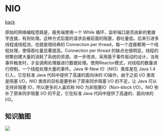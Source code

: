 # NIO

[back](../README.md)

原始的网络编程思路是，服务端使用一个 While 循环，监听端口是否由新的套接字连接，有则处理。这种方式后面的请求会被前面的阻塞，吞吐量低。后来引进多线程或线程池，也就是很经典的 Connection per thread，每一个连接都用一个线程处理，使得吞吐量显著提高。Connection per thread 的缺点也很明显，线程的频繁创建大量的消耗了系统的资源。进一步改进，采用基于事件驱动的设计，当有事件触发时，才会调用处理器进行数据处理。使用Reactor模式，对线程的数量进行控制，一个线程处理大量的事件。Java 中 New IO（NIO）类库是在 Java 1.4 引入，它在标准 Java 代码中提供了高速的面向块的 IO操作。由于之前 I/O 类库是阻塞 I/O，NIO 类库的目标是要弥补了原来同步阻塞 I/O 的不足，让 Java 可以支持非阻塞 IO，所以更多的人喜欢称 NIO 为非阻塞IO（Non-block I/O）。NIO 弥补了原来同步阻塞 I/O 的不足，它在标准 Java 代码中提供了高速的、面向块的 I/O。

## 知识脑图



![](./mind/2.NIO.svg)